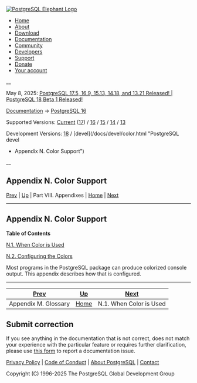 [ ![PostgreSQL Elephant Logo](/media/img/about/press/elephant.png) ](/)

  * [Home](/ "Home")
  * [About](/about/ "About")
  * [Download](/download/ "Download")
  * [Documentation](/docs/ "Documentation")
  * [Community](/community/ "Community")
  * [Developers](/developer/ "Developers")
  * [Support](/support/ "Support")
  * [Donate](/about/donate/ "Donate")
  * [Your account](/account/ "Your account")

__

May 8, 2025: [ PostgreSQL 17.5, 16.9, 15.13, 14.18, and 13.21 Released! ](/about/news/postgresql-175-169-1513-1418-and-1321-released-3072/) | [ PostgreSQL 18 Beta 1 Released! ](/about/news/postgresql-18-beta-1-released-3070/)

[Documentation](/docs/ "Documentation") -> [PostgreSQL
16](/docs/16/index.html)

Supported Versions: [Current](/docs/current/color.html "PostgreSQL 17 -
Appendix N. Color Support") ([17](/docs/17/color.html "PostgreSQL 17 -
Appendix N. Color Support")) / [16](/docs/16/color.html "PostgreSQL 16 -
Appendix N. Color Support") / [15](/docs/15/color.html "PostgreSQL 15 -
Appendix N. Color Support") / [14](/docs/14/color.html "PostgreSQL 14 -
Appendix N. Color Support") / [13](/docs/13/color.html "PostgreSQL 13 -
Appendix N. Color Support")

Development Versions: [18](/docs/18/color.html "PostgreSQL 18 -
Appendix N. Color Support") / [devel](/docs/devel/color.html "PostgreSQL devel
- Appendix N. Color Support")

__

Appendix N. Color Support  
---  
[Prev](glossary.html "Appendix M. Glossary")  | [Up](appendixes.html "Part VIII. Appendixes") | Part VIII. Appendixes | [Home](index.html "PostgreSQL 16.9 Documentation") |  [Next](color-when.html "N.1. When Color is Used")  
  
* * *

## Appendix N. Color Support

**Table of Contents**

[N.1. When Color is Used](color-when.html)

[N.2. Configuring the Colors](color-which.html)

Most programs in the PostgreSQL package can produce colorized console output.
This appendix describes how that is configured.

* * *

[Prev](glossary.html "Appendix M. Glossary")  | [Up](appendixes.html "Part VIII. Appendixes") |  [Next](color-when.html "N.1. When Color is Used")  
---|---|---  
Appendix M. Glossary  | [Home](index.html "PostgreSQL 16.9 Documentation") |  N.1. When Color is Used  
  
## Submit correction

If you see anything in the documentation that is not correct, does not match
your experience with the particular feature or requires further clarification,
please use [this form](/account/comments/new/16/color.html/) to report a
documentation issue.

[Privacy Policy](/about/privacypolicy) | [Code of Conduct](/about/policies/coc/) | [About PostgreSQL](/about/) | [Contact](/about/contact/)  

Copyright (C) 1996-2025 The PostgreSQL Global Development Group

